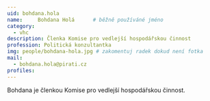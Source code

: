 ```yaml
---
uid: bohdana.hola
name:     Bohdana Holá  	# běžně používáné jméno
category:
  - vhc
description: Členka Komise pro vedlejší hospodářskou činnost
profession: Politická konzultantka
img: people/bohdana-hola.jpg # zakomentuj radek dokud není fotka
mail:
  - bohdana.hola@pirati.cz
profiles:
---
```


Bohdana je členkou Komise pro vedlejší hospodářskou činnost.
